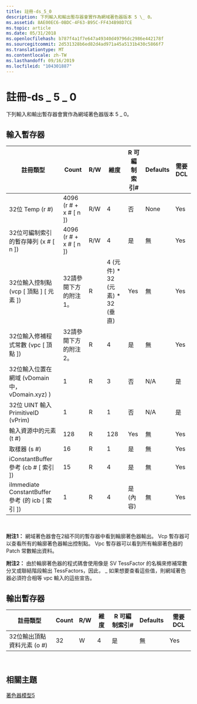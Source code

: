 ```yaml
---
title: 註冊-ds_5_0
description: 下列輸入和輸出暫存器會實作為網域著色器版本 5 \_ 0。
ms.assetid: 8AE00EC6-0BDC-4F63-B95C-FF434B98D7CE
ms.topic: article
ms.date: 05/31/2018
ms.openlocfilehash: b787f4a1f7e647a49340d49796dc2986e442178f
ms.sourcegitcommit: 2d531328b6ed82d4ad971a45a5131b430c5866f7
ms.translationtype: MT
ms.contentlocale: zh-TW
ms.lasthandoff: 09/16/2019
ms.locfileid: "104301887"
---
```

# <a name="registers---ds_5_0"></a>註冊-ds \_ 5 \_ 0

下列輸入和輸出暫存器會實作為網域著色器版本 5 \_ 0。

## <a name="input-registers"></a>輸入暫存器



| 註冊類型                                              | Count                | R/W | 維度                           | R 可編制索引\# | Defaults | 需要 DCL |
|------------------------------------------------------------|----------------------|-----|-------------------------------------|------------------|----------|--------------|
| 32位 Temp (r \#)                                           | 4096 (r \# + x \# \[ n \])    | R/W | 4                                   | 否               | None     | Yes          |
| 32位可編制索引的暫存陣列 (x \# \[ n \])                      | 4096 (r \# + x \# \[ n \])    | R/W | 4                                   | 是              | 無     | Yes          |
| 32位輸入控制點 (vcp \[ 頂點 \] \[ 元素 \])      | 32請參閱下方的附注1。 | R   | 4 (元件) \* 32 (元素) \* 32 (垂直)  | Yes              | 無     | Yes          |
| 32位輸入修補程式常數 (vpc \[ 頂點 \])                | 32請參閱下方的附注2。 | R   | 4                                   | 是              | 無     | Yes          |
| 32位輸入位置在網域 (vDomain 中，vDomain.xyz) )  | 1                    | R   | 3                                   | 否               | N/A      | 是          |
| 32位 UINT 輸入 PrimitiveID (vPrim)                       | 1                    | R   | 1                                   | 否               | N/A      | 是          |
| 輸入資源中的元素 (t \#)                          | 128                  | R   | 128                                 | Yes              | 無     | Yes          |
| 取樣器 (s \#)                                               | 16                   | R   | 1                                   | 是              | 無     | Yes          |
| iConstantBuffer 參考 (cb \# \[ 索引 \])                   | 15                   | R   | 4                                   | 是              | 無     | Yes          |
| iImmediate ConstantBuffer 參考 (的 icb \[ 索引 \])          | 1                    | R   | 4                                   | 是 (內容)     | 無     | Yes          |



 

**附注1：** 網域著色器會在2組不同的暫存器中看到輪廓著色器輸出。 Vcp 暫存器可以查看所有的輪廓著色器輸出控制點。 Vpc 暫存器可以看到所有輪廓著色器的 Patch 常數輸出資料。

**附注2：** 由於輪廓著色器的程式碼會使用像是 SV TessFactor 的名稱來修補常數分叉或聯結階段輸出 TessFactors，因此， \_ 如果想要查看這些值，則網域著色器必須符合相等 vpc 輸入的這些宣告。

## <a name="output-registers"></a>輸出暫存器



| 註冊類型                           | Count | R/W | 維度 | R 可編制索引\# | Defaults | 需要 DCL |
|-----------------------------------------|-------|-----|-----------|------------------|----------|--------------|
| 32位輸出頂點資料元素 (o \#)  | 32    | W   | 4         | 是              | 無     | Yes          |



 

## <a name="related-topics"></a>相關主題

<dl> <dt>

[著色器模型5](d3d11-graphics-reference-sm5.md)
</dt> </dl>

 

 




